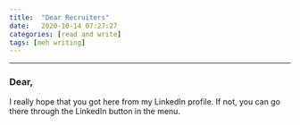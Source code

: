 ```yaml
---
title:  "Dear Recruiters"
date:   2020-10-14 07:27:27
categories: [read and write]
tags: [meh writing]
---
```

-------
### Dear,

I really hope that you got here from my LinkedIn profile.
If not, you can go there through the LinkedIn button in the menu.
